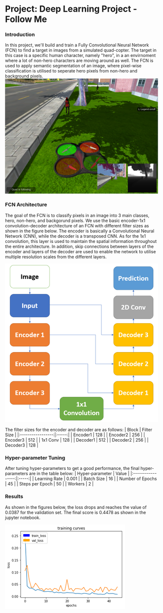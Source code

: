 # Project: Deep Learning Project - Follow Me
### Introduction
In this project,  we'll build and train a Fully Convolutional Neural Network (FCN) to find a target in images from a simulated quad-copter.  The target in this case is a specific human character, namely "hero", in a an envirnoment where a lot of non-hero characters are moving around as well. The FCN is used to apply semantic segmentation of an image, where pixel-wise classification is utilised to seperate hero pixels from non-hero and background pixels.
![alt text][image1]

[image1]: ./writeup_images/following.png
[image2]: ./writeup_images/Arch.png
[image3]: ./writeup_images/loss.png


### FCN Architecture
The goal of the FCN is to classify pixels in an image into 3 main classes, hero, non-hero, and backgorund pixels. We use the basic encoder-1x1 convolution-decoder architecture of an FCN with different filter sizes as shown in the figure below. The encoder is basically a Convolutional Neural Network (CNN), while the decoder is a transposed CNN. As for the 1x1 convolution, this layer is used to maintain the spatial information throughout the entire architecture. 
In addition, skip connections between layers of the encoder and layers of the decoder are used to enable the network to utilise multiple resolution scales from the different layers.

![alt text][image2]

The filter sizes for the encoder and decoder are as follows:
| Block        | Filter Size |
|:-----------------:|:-----:|
| Encoder1     | 128 |
| Encoder2          | 256 |
| Encoder3        | 512 |
| 1x1 Conv       | 128 |
| Decoder1            | 512 |
| Decoder2       | 256 |
| Decoder3  | 128 |

### Hyper-parameter Tuning
After tuning hyper-parameters to get a good performance, the final hyper-parameters are in the table below:
| Hyper-parameter  | Value |
|:-----------------:|:-----:|
| Learning Rate     | 0.001 |
| Batch Size          | 16 |
| Number of Epochs        | 45 |
| Steps per Epoch       | 50 |
| Workers            | 2 |

### Results
As shown in the figures below, the loss drops and reaches the value of 0.0387 for the validation set. The final score is 0.4478 as shown in the jupyter notebook.

![alt text][image3]